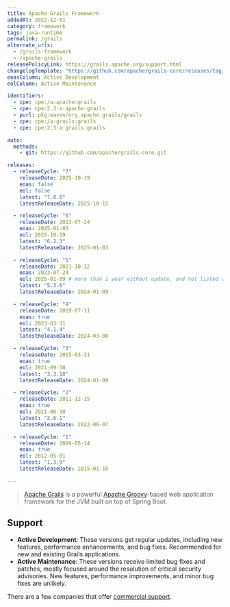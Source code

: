 ```yaml
---
title: Apache Grails Framework
addedAt: 2022-12-01
category: framework
tags: java-runtime
permalink: /grails
alternate_urls:
  - /grails-framework
  - /apache-grails
releasePolicyLink: https://grails.apache.org/support.html
changelogTemplate: "https://github.com/apache/grails-core/releases/tag/v__LATEST__"
eoasColumn: Active Development
eolColumn: Active Maintenance

identifiers:
  - cpe: cpe:/a:apache:grails
  - cpe: cpe:2.3:a:apache:grails
  - purl: pkg:maven/org.apache.grails/grails
  - cpe: cpe:/a:grails:grails
  - cpe: cpe:2.3:a:grails:grails

auto:
  methods:
    - git: https://github.com/apache/grails-core.git

releases:
  - releaseCycle: "7"
    releaseDate: 2025-10-19
    eoas: false
    eol: false
    latest: "7.0.0"
    latestReleaseDate: 2025-10-15

  - releaseCycle: "6"
    releaseDate: 2023-07-24
    eoas: 2025-01-03
    eol: 2025-10-19
    latest: "6.2.3"
    latestReleaseDate: 2025-01-03

  - releaseCycle: "5"
    releaseDate: 2021-10-12
    eoas: 2023-07-24
    eol: 2025-01-09 # more than 1 year without update, and not listed on https://grails.apache.org/download.html anymore
    latest: "5.3.6"
    latestReleaseDate: 2024-01-09

  - releaseCycle: "4"
    releaseDate: 2019-07-11
    eoas: true
    eol: 2023-03-31
    latest: "4.1.4"
    latestReleaseDate: 2024-03-08

  - releaseCycle: "3"
    releaseDate: 2015-03-31
    eoas: true
    eol: 2021-09-30
    latest: "3.3.18"
    latestReleaseDate: 2024-01-09

  - releaseCycle: "2"
    releaseDate: 2011-12-15
    eoas: true
    eol: 2021-06-30
    latest: "2.6.1"
    latestReleaseDate: 2022-06-07

  - releaseCycle: "1"
    releaseDate: 2009-05-14
    eoas: true
    eol: 2012-05-01
    latest: "1.3.9"
    latestReleaseDate: 2015-01-16

---
```


> [Apache Grails](https://grails.apache.org/) is a powerful [Apache Groovy](https://groovy-lang.org/)-based web application framework for the JVM
> built on top of Spring Boot.

## Support

- **Active Development**: These versions get regular updates, including new features, performance
  enhancements, and bug fixes. Recommended for new and existing Grails applications.
- **Active Maintenance**: These versions receive limited bug fixes and patches, mostly focused
  around the resolution of critical security advisories. New features, performance improvements,
  and minor bug fixes are unlikely.

There are a few companies that offer [commercial support](https://grails.apache.org/support.html).
